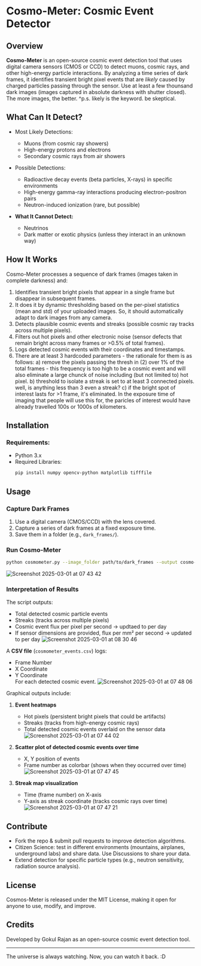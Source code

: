 # Cosmo-Meter: Cosmic Event Detector

## Overview
**Cosmo-Meter** is an open-source cosmic event detection tool that uses digital camera sensors (CMOS or CCD) to detect muons, cosmic rays, and other high-energy particle interactions. By analyzing a time series of dark frames, it identifies transient bright pixel events that are _likely_ caused by charged particles passing through the sensor. Use at least a few thounsand dark images (images captured in absolute darkness with shutter closed). The more images, the better.
^p.s. likely is the keyword. be skeptical.

## What Can It Detect?
- Most Likely Detections:
  - Muons (from cosmic ray showers)
  - High-energy protons and electrons
  - Secondary cosmic rays from air showers
    
- Possible Detections:
  - Radioactive decay events (beta particles, X-rays) in specific environments
  - High-energy gamma-ray interactions producing electron-positron pairs
  - Neutron-induced ionization (rare, but possible)

- **What It Cannot Detect:**
  - Neutrinos
  - Dark matter or exotic physics (unless they interact in an unknown way)

## How It Works
Cosmo-Meter processes a sequence of dark frames (images taken in complete darkness) and:
1. Identifies transient bright pixels that appear in a single frame but disappear in subsequent frames.
2. It does it by dynamic thresholding based on the per-pixel statistics (mean and std) of your uploaded images. So, it should automatically adapt to dark images from any camera.
3. Detects plausible cosmic events and streaks (possible cosmic ray tracks across multiple pixels).
4. Filters out hot pixels and other electronic noise (sensor defects that remain bright across many frames or >0.5% of total frames).
5. Logs detected cosmic events with their coordinates and timestamps.
6. There are at least 3 hardcoded parameters - the rationale for them is as follows: a) remove the pixels passing the thresh in (2) over 1% of the total frames - this frequency is too high to be a cosmic event and will also eliminate a large chunck of noise including (but not limited to) hot pixel. b) threshold to isolate a streak is set to at least 3 connected pixels. well, is anything less than 3 even a streak? c) if the bright spot of interest lasts for >1 frame, it's eliminated. In the exposure time of imaging that people will use this for, the paricles of interest would have already travelled 100s or 1000s of kilometers.

## Installation
### Requirements:
- Python 3.x
- Required Libraries:
  ```bash
  pip install numpy opencv-python matplotlib tifffile
  ```

## Usage
### Capture Dark Frames
1. Use a digital camera (CMOS/CCD) with the lens covered.
2. Capture a series of dark frames at a fixed exposure time.
3. Save them in a folder (e.g., `dark_frames/`).

### Run Cosmo-Meter
```bash
python cosmometer.py --image_folder path/to/dark_frames --output cosmo-meter_events.csv
```
![Screenshot 2025-03-01 at 07 43 42](https://github.com/user-attachments/assets/fdcc0b1a-17d7-4db5-9d60-0a23f788a94d)


### Interpretation of Results
The script outputs:  
- Total detected cosmic particle events  
- Streaks (tracks across multiple pixels)  
- Cosmic event flux per pixel per second -> updtaed to per day
- If sensor dimensions are provided, flux per mm² per second -> updated to per day
![Screenshot 2025-03-01 at 08 30 46](https://github.com/user-attachments/assets/30159d5c-a7e1-43d0-b097-a69b838a9748)



A **CSV file** (`cosmometer_events.csv`) logs:  
- Frame Number  
- X Coordinate  
- Y Coordinate  
For each detected cosmic event.
![Screenshot 2025-03-01 at 07 48 06](https://github.com/user-attachments/assets/926e4b79-8fff-495e-98a3-4f54bebac4dc)


Graphical outputs include:  

1. **Event heatmaps**  
   - Hot pixels (persistent bright pixels that could be artifacts)  
   - Streaks (tracks from high-energy cosmic rays)  
   - Total detected cosmic events overlaid on the sensor data
     ![Screenshot 2025-03-01 at 07 44 02](https://github.com/user-attachments/assets/5a23bde7-52e8-481d-84b4-e5952b8de075)


2. **Scatter plot of detected cosmic events over time**  
   - X, Y position of events  
   - Frame number as colorbar (shows when they occurred over time)
     ![Screenshot 2025-03-01 at 07 47 45](https://github.com/user-attachments/assets/5dd270e6-785e-4abb-96b6-d500bd08b5ca)


3. **Streak map visualization**  
   - Time (frame number) on X-axis  
   - Y-axis as streak coordinate (tracks cosmic rays over time)
     ![Screenshot 2025-03-01 at 07 47 21](https://github.com/user-attachments/assets/52168d34-43b6-4496-a716-09e7fe488843)


## Contribute
- Fork the repo & submit pull requests to improve detection algorithms.
- Citizen Science: test in different environments (mountains, airplanes, underground labs) and share data. Use     Discussions to share your data.
- Extend detection for specific particle types (e.g., neutron sensitivity, radiation source analysis).

## License
Cosmos-Meter is released under the MIT License, making it open for anyone to use, modify, and improve.

## Credits
Developed by Gokul Rajan as an open-source cosmic event detection tool.

---
The universe is always watching. Now, you can watch it back. :D
